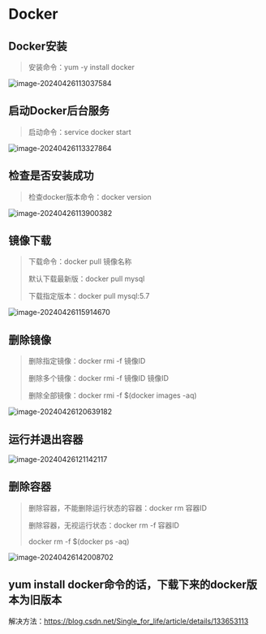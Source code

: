 # Docker

## Docker安装

> 安装命令：yum -y install docker

![image-20240426113037584](https://tiny-blog.oss-cn-guangzhou.aliyuncs.com/blog/202404261130669.png)

## 启动Docker后台服务

> 启动命令：service docker start

![image-20240426113327864](https://tiny-blog.oss-cn-guangzhou.aliyuncs.com/blog/202404261133882.png)

## 检查是否安装成功

> 检查docker版本命令：docker version

![image-20240426113900382](https://tiny-blog.oss-cn-guangzhou.aliyuncs.com/blog/202404261139407.png)

## 镜像下载

> 下载命令：docker pull 镜像名称
>
> 默认下载最新版：docker pull mysql
>
> 下载指定版本：docker pull mysql:5.7

![image-20240426115914670](https://tiny-blog.oss-cn-guangzhou.aliyuncs.com/blog/202404261159693.png)

## 删除镜像

> 删除指定镜像：docker rmi -f 镜像ID
>
> 删除多个镜像：docker rmi -f 镜像ID 镜像ID
>
> 删除全部镜像：docker rmi -f $(docker images -aq)

![image-20240426120639182](https://tiny-blog.oss-cn-guangzhou.aliyuncs.com/blog/202404261206207.png)

## 运行并退出容器

![image-20240426121142117](https://tiny-blog.oss-cn-guangzhou.aliyuncs.com/blog/202404261211139.png)

## 删除容器

> 删除容器，不能删除运行状态的容器：docker rm 容器ID
>
> 删除容器，无视运行状态：docker rm -f 容器ID
>
> docker rm -f $(docker ps -aq)

![image-20240426142008702](https://tiny-blog.oss-cn-guangzhou.aliyuncs.com/blog/202404261420727.png)

## yum install docker命令的话，下载下来的docker版本为旧版本

解决方法：https://blog.csdn.net/Single_for_life/article/details/133653113